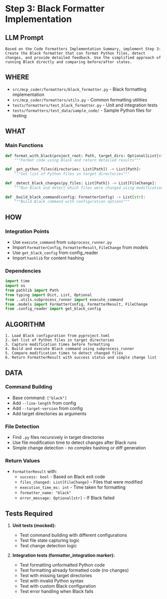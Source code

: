 # Step 3: Black Formatter Implementation

## LLM Prompt
```
Based on the Code Formatters Implementation Summary, implement Step 3: Create the Black formatter that can format Python files, detect changes, and provide detailed feedback. Use the simplified approach of running Black directly and comparing before/after states.
```

## WHERE
- `src/mcp_coder/formatters/black_formatter.py` - Black formatting implementation
- `src/mcp_coder/formatters/utils.py` - Common formatting utilities
- `tests/formatters/test_black_formatter.py` - Unit and integration tests
- `tests/formatters/test_data/sample_code/` - Sample Python files for testing

## WHAT
### Main Functions
```python
def format_with_black(project_root: Path, target_dirs: Optional[List[str]] = None) -> FormatterResult:
    """Format code using Black and return detailed results"""

def _get_python_files(directories: List[Path]) -> List[Path]:
    """Get list of Python files in target directories"""
    
def _detect_black_changes(py_files: List[Path]) -> List[FileChange]:
    """Run Black and detect which files were changed using modification time"""
    
def _build_black_command(config: FormatterConfig) -> List[str]:
    """Build Black command with configuration options"""
```

## HOW
### Integration Points
- Use `execute_command` from `subprocess_runner.py`
- Import `FormatterConfig`, `FormatterResult`, `FileChange` from models
- Use `get_black_config` from config_reader
- Import `hashlib` for content hashing

### Dependencies
```python
import time
import os
from pathlib import Path
from typing import Dict, List, Optional
from ..utils.subprocess_runner import execute_command
from .models import FormatterConfig, FormatterResult, FileChange
from .config_reader import get_black_config
```

## ALGORITHM
```
1. Load Black configuration from pyproject.toml
2. Get list of Python files in target directories
3. Capture modification times before formatting
4. Build and execute Black command using subprocess_runner
5. Compare modification times to detect changed files
6. Return FormatterResult with success status and simple change list
```

## DATA
### Command Building
- Base command: `["black"]`
- Add `--line-length` from config
- Add `--target-version` from config  
- Add target directories as arguments

### File Detection
- Find `.py` files recursively in target directories
- Use file modification time to detect changes after Black runs
- Simple change detection - no complex hashing or diff generation

### Return Values
- `FormatterResult` with:
  - `success: bool` - Based on Black exit code
  - `files_changed: List[FileChange]` - Files that were modified
  - `execution_time_ms: int` - Time taken for formatting
  - `formatter_name: "black"`
  - `error_message: Optional[str]` - If Black failed

## Tests Required
1. **Unit tests (mocked):**
   - Test command building with different configurations
   - Test file state capturing logic
   - Test change detection logic
   
2. **Integration tests (formatter_integration marker):**
   - Test formatting unformatted Python code
   - Test formatting already formatted code (no changes)
   - Test with missing target directories
   - Test with invalid Python syntax
   - Test with custom Black configuration
   - Test error handling when Black fails
